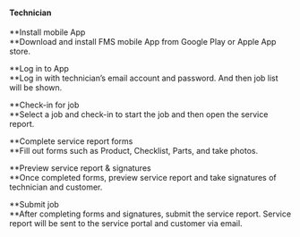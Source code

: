 #### Technician

**Install mobile App  
**Download and install FMS mobile App from Google Play or Apple App store.

**Log in to App  
**Log in with technician’s email account and password. And then job list will be shown.

**Check-in for job  
**Select a job and check-in to start the job and then open the service report.

**Complete service report forms  
**Fill out forms such as Product, Checklist, Parts, and take photos.

**Preview service report & signatures  
**Once completed forms, preview service report and take signatures of technician and customer.

**Submit job  
**After completing forms and signatures, submit the service report. Service report will be sent to the service portal and customer via email.

